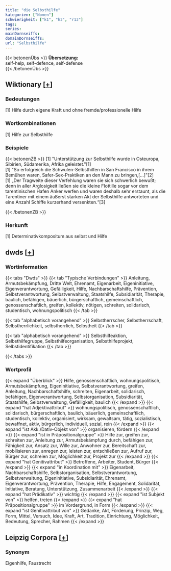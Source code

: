 ```yaml
---
title: "die Selbsthilfe"
kategorien: ["Nomen"]
schwierigkeit: ["k1", "h3", "r13"]
tags:
series:
mainDornseiffs:
domainDornseiffs:
url: "Selbsthilfe"
---
```


{{< betonenÜbs >}}
**Übersetzung:**  
self-help, self-defence, self-defense  
{{< /betonenÜbs >}}

## Wiktionary [[+](https://de.wiktionary.org/wiki/Selbsthilfe)]

### Bedeutungen
[1] Hilfe durch eigene Kraft und ohne fremde/professionelle Hilfe  

### Wortkombinationen
[1] Hilfe zur Selbsthilfe  

### Beispiele
{{< betonenZB >}}
[1] "Unterstützung zur Selbsthilfe wurde in Osteuropa, Sibirien, Südamerika, Afrika geleistet."[1]  
[1] "So erfolgreich die Schwulen-Selbsthilfen in San Francisco in ihrem Bemühen waren, Safer-Sex-Praktiken an den Mann zu bringen,[…]"[2]  
[1] „Der Tragweite dieser Verfehlung waren sie sich schwerlich bewußt; denn in aller Arglosigkeit ließen sie die kleine Flottille sogar vor dem tarentinischen Hafen Anker werfen und waren deshalb sehr erstaunt, als die Tarentiner mit einem äußerst starken Akt der Selbsthilfe antworteten und eine Anzahl Schiffe kurzerhand versenkten.“[3]  

{{< /betonenZB >}}
### Herkunft
[1] Determinativkompositum aus selbst und Hilfe  



## dwds [[+](https://www.dwds.de/wb/Selbsthilfe)]

### Wortinformation
{{< tabs "Dwds" >}}
{{< tab "Typische Verbindungen" >}}
Anleitung, Armutsbekämpfung, Dritte Welt, Ehrenamt, Eigenarbeit, Eigeninitiative, Eigenverantwortung, Gefälligkeit, Hilfe, Nachbarschaftshilfe, Prävention, Selbstverantwortung, Selbstverwaltung, Staatshilfe, Subsidiarität, Therapie, baulich, befähigen, bäuerlich, bürgerschaftlich, gemeinschaftlich, genossenschaftlich, greifen, kollektiv, nötigen, schreiten, solidarisch, studentisch, wohnungspolitisch
{{< /tab >}}

{{< tab "alphabetisch vorangehend" >}}
Selbstherrscher, Selbstherrschaft, Selbstherrlichkeit, selbstherrlich, Selbstheit
{{< /tab >}}

{{< tab "alphabetisch vorangehend" >}}
Selbsthilfeaktion, Selbsthilfegruppe, Selbsthilfeorganisation, Selbsthilfeprojekt, Selbstidentifikation
{{< /tab >}}

{{< /tabs >}}

### Wortprofil
{{< expand "Überblick" >}} Hilfe, genossenschaftlich, wohnungspolitisch, Armutsbekämpfung, Eigeninitiative, Selbstverantwortung, greifen, Anleitung, Nachbarschaftshilfe, schreiten, Eigenarbeit, solidarisch, befähigen, Eigenverantwortung, Selbstorganisation, Subsidiarität, Staatshilfe, Selbstverwaltung, Gefälligkeit, baulich {{< /expand >}}
{{< expand "hat Adjektivattribut" >}} wohnungspolitisch, genossenschaftlich, solidarisch, bürgerschaftlich, baulich, bäuerlich, gemeinschaftlich, studentisch, kollektiv, organisiert, wirksam, gewaltsam, tätig, sozialistisch, bewaffnet, aktiv, bürgerlich, individuell, sozial, rein {{< /expand >}}
{{< expand "ist Akk./Dativ-Objekt von" >}} organisieren, fördern {{< /expand >}}
{{< expand "ist in Präpositionalgruppe" >}} Hilfe zur, greifen zur, schreiten zur, Anleitung zur, Armutsbekämpfung durch, befähigen zur, Fähigkeit zur, Ansatz zur, Wille zur, Anwohner zur, Bereitschaft zur, mobilisieren zur, anregen zur, leisten zur, entschließen zur, Aufruf zur, Bürger zur, schreien zur, Möglichkeit zur, Projekt zur {{< /expand >}}
{{< expand "hat Genitivattribut" >}} Betroffene, Arbeiter, Student, Bürger {{< /expand >}}
{{< expand "in Koordination mit" >}} Eigenarbeit, Nachbarschaftshilfe, Selbstorganisation, Selbstverantwortung, Selbstverwaltung, Eigeninitiative, Subsidiarität, Ehrenamt, Eigenverantwortung, Prävention, Therapie, Hilfe, Engagement, Solidarität, Initiative, Beratung, Unterstützung, Zusammenarbeit {{< /expand >}}
{{< expand "hat Prädikativ" >}} wichtig {{< /expand >}}
{{< expand "ist Subjekt von" >}} helfen, treten {{< /expand >}}
{{< expand "hat Präpositionalgruppe" >}} im Vordergrund, in Form {{< /expand >}}
{{< expand "ist Genitivattribut von" >}} Gedanke, Akt, Förderung, Prinzip, Weg, Form, Mittel, Versuch, Idee, Kraft, Art, Tradition, Einrichtung, Möglichkeit, Bedeutung, Sprecher, Rahmen {{< /expand >}}

## Leipzig Corpora [[+](https://corpora.uni-leipzig.de/en/res?word=Selbsthilfe&corpusId=deu_newscrawl-public_2018)]


### Synonym
Eigenhilfe, Faustrecht

